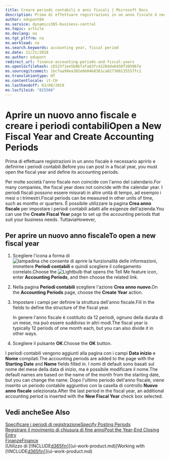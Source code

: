 ```yaml
---
title: Creare periodi contabili e anni fiscali | Microsoft Docs
description: Prima di effettuare registrazioni in un anno fiscale è necessario aprirlo e definirne i periodi contabili.
author: edupont04
ms.service: dynamics365-business-central
ms.topic: article
ms.devlang: na
ms.tgt_pltfrm: na
ms.workload: na
ms.search.keywords: accounting year, fiscal period
ms.date: 11/21/2018
ms.author: edupont
redirect_url: finance-accounting-periods-and-fiscal-years
ms.openlocfilehash: cb523f1ee5b8bfafa63fc41284da6450f205967e
ms.sourcegitcommit: 1bcfaa99ea302e6b84b8361ca02730b135557fc1
ms.translationtype: HT
ms.contentlocale: it-CH
ms.lasthandoff: 03/08/2019
ms.locfileid: "825566"
---
```

# <a name="open-a-new-fiscal-year-and-create-accounting-periods"></a><span data-ttu-id="ba61d-103">Aprire un nuovo anno fiscale e creare i periodi contabili</span><span class="sxs-lookup"><span data-stu-id="ba61d-103">Open a New Fiscal Year and Create Accounting Periods</span></span>
<span data-ttu-id="ba61d-104">Prima di effettuare registrazioni in un anno fiscale è necessario aprirlo e definirne i periodi contabili.</span><span class="sxs-lookup"><span data-stu-id="ba61d-104">Before you can post in a fiscal year, you must open the fiscal year and define its accounting periods.</span></span>  

<span data-ttu-id="ba61d-105">Per molte società l'anno fiscale non coincide con l'anno del calendario.</span><span class="sxs-lookup"><span data-stu-id="ba61d-105">For many companies, the fiscal year does not coincide with the calendar year.</span></span> <span data-ttu-id="ba61d-106">I periodi fiscali possono essere misurati in altre unità di tempo, ad esempio i mesi o i trimestri.</span><span class="sxs-lookup"><span data-stu-id="ba61d-106">Fiscal periods can be measured in other units of time, such as months or quarters.</span></span> <span data-ttu-id="ba61d-107">È possibile utilizzare la pagina **Crea anno fiscale** per impostare i periodi contabili adatti alle esigenze dell'azienda.</span><span class="sxs-lookup"><span data-stu-id="ba61d-107">You can use the **Create Fiscal Year** page to set up the accounting periods that suit your business needs.</span></span> <span data-ttu-id="ba61d-108">Tuttavia</span><span class="sxs-lookup"><span data-stu-id="ba61d-108">However,</span></span>   

## <a name="to-open-a-new-fiscal-year"></a><span data-ttu-id="ba61d-109">Per aprire un nuovo anno fiscale</span><span class="sxs-lookup"><span data-stu-id="ba61d-109">To open a new fiscal year</span></span>
1. <span data-ttu-id="ba61d-110">Scegliere l'icona a forma di ![lampadina che consente di aprire la funzionalità delle informazioni](media/ui-search/search_small.png "Informazioni sull'operazione che si desidera eseguire"), immettere **Periodi contabili** e quindi scegliere il collegamento correlato.</span><span class="sxs-lookup"><span data-stu-id="ba61d-110">Choose the ![Lightbulb that opens the Tell Me feature](media/ui-search/search_small.png "Tell me what you want to do") icon, enter **Accounting Periods**, and then choose the related link.</span></span>
2. <span data-ttu-id="ba61d-111">Nella pagina **Periodi contabili** scegliere l'azione **Crea anno nuovo**.</span><span class="sxs-lookup"><span data-stu-id="ba61d-111">On the **Accounting Periods** page, choose the **Create Year** action.</span></span>
3. <span data-ttu-id="ba61d-112">Impostare i campi per definire la struttura dell'anno fiscale.</span><span class="sxs-lookup"><span data-stu-id="ba61d-112">Fill in the fields to define the structure of the fiscal year.</span></span>

    <span data-ttu-id="ba61d-113">In genere l'anno fiscale è costituito da 12 periodi, ognuno della durata di un mese, ma può essere suddiviso in altri modi.</span><span class="sxs-lookup"><span data-stu-id="ba61d-113">The fiscal year is typically 12 periods of one month each, but you can also divide it in other ways.</span></span>
4. <span data-ttu-id="ba61d-114">Scegliere il pulsante **OK**.</span><span class="sxs-lookup"><span data-stu-id="ba61d-114">Choose the **OK** button.</span></span>

<span data-ttu-id="ba61d-115">I periodi contabili vengono aggiunti alla pagina con i campi **Data inizio** e **Nome** compilati.</span><span class="sxs-lookup"><span data-stu-id="ba61d-115">The accounting periods are added to the page with the **Starting Date** and **Name** fields filled in.</span></span> <span data-ttu-id="ba61d-116">I nomi di default sono basati sul nome del mese della data di inizio, ma è possibile modificare il nome.</span><span class="sxs-lookup"><span data-stu-id="ba61d-116">The default names are based on the name of the month from the starting date, but you can change the name.</span></span> <span data-ttu-id="ba61d-117">Dopo l'ultimo periodo dell'anno fiscale, viene inserito un periodo contabile aggiuntivo con la casella di controllo **Nuovo anno fiscale** selezionata.</span><span class="sxs-lookup"><span data-stu-id="ba61d-117">After the last period in the fiscal year, an additional accounting period is inserted with the **New Fiscal Year** check box selected.</span></span>  


## <a name="see-also"></a><span data-ttu-id="ba61d-118">Vedi anche</span><span class="sxs-lookup"><span data-stu-id="ba61d-118">See Also</span></span>
[<span data-ttu-id="ba61d-119">Specificare i periodi di registrazione</span><span class="sxs-lookup"><span data-stu-id="ba61d-119">Specify Posting Periods</span></span>](finance-how-specify-posting-periods.md)  
[<span data-ttu-id="ba61d-120">Registrare il movimento di chiusura di fine anno</span><span class="sxs-lookup"><span data-stu-id="ba61d-120">Post the Year-End Closing Entry</span></span>](year-how-post-year-end-close-entry.md)  
[<span data-ttu-id="ba61d-121">Finanze</span><span class="sxs-lookup"><span data-stu-id="ba61d-121">Finance</span></span>](finance.md)  
<span data-ttu-id="ba61d-122">[Utilizzo di [!INCLUDE[d365fin](includes/d365fin_md.md)]](ui-work-product.md)</span><span class="sxs-lookup"><span data-stu-id="ba61d-122">[Working with [!INCLUDE[d365fin](includes/d365fin_md.md)]](ui-work-product.md)</span></span>

